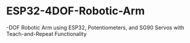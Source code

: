 # ESP32-4DOF-Robotic-Arm
-DOF Robotic Arm using ESP32, Potentiometers, and SG90 Servos with Teach-and-Repeat Functionality
